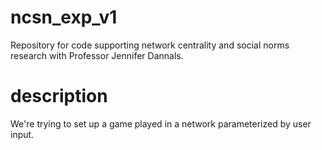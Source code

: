 # ncsn_exp_v1
Repository for code supporting network centrality and social norms research with Professor Jennifer Dannals.

# description
We're trying to set up a game played in a network parameterized by user input.
